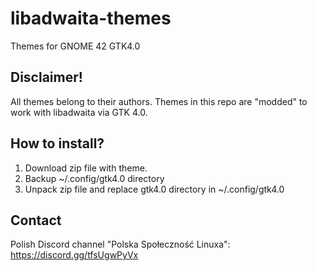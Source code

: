 # libadwaita-themes
Themes for GNOME 42 GTK4.0
## Disclaimer!
All themes belong to their authors. Themes in this repo are "modded" to work with libadwaita via GTK 4.0.
## How to install?
1. Download zip file with theme.
2. Backup ~/.config/gtk4.0 directory
3. Unpack zip file and replace gtk4.0 directory in ~/.config/gtk4.0
## Contact
Polish Discord channel "Polska Społeczność Linuxa": https://discord.gg/tfsUgwPyVx